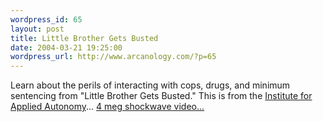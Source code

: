 ```yaml
--- 
wordpress_id: 65
layout: post
title: Little Brother Gets Busted
date: 2004-03-21 19:25:00
wordpress_url: http://www.arcanology.com/?p=65
---
```

Learn about the perils of interacting with cops, drugs, and minimum sentencing from "Little Brother Gets Busted." This is from the <a href="http://www.appliedautonomy.com/">Institute for Applied Autonomy</a>... <a href="http://www.zhangzhung.net/lj/busted.dcr">4 meg shockwave video...</a>
